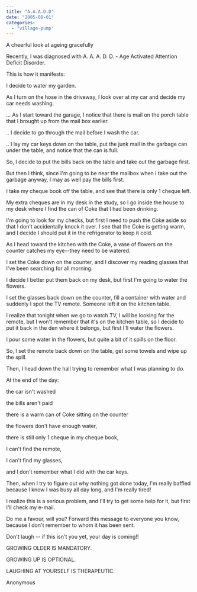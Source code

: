```yaml
---
title: "A.A.A.D.D"
date: "2005-08-01"
categories: 
  - "village-pump"
---
```


A cheerful look at ageing gracefully

Recently, I was diagnosed with A. A. A. D. D. - Age Activated Attention Deficit Disorder.

This is how it manifests:

I decide to water my garden.

As I turn on the hose in the driveway, I look over at my car and decide my car needs washing.

... As I start toward the garage, I notice that there is mail on the porch table that I brought up from the mail box earlier.

.. I decide to go through the mail before I wash the car.

.. I lay my car keys down on the table, put the junk mail in the garbage can under the table, and notice that the can is full.

So, I decide to put the bills back on the table and take out the garbage first.

But then I think, since I'm going to be near the mailbox when I take out the garbage anyway, I may as well pay the bills first.

I take my cheque book off the table, and see that there is only 1 cheque left.

My extra cheques are in my desk in the study, so I go inside the house to my desk where I find the can of Coke that I had been drinking.

I'm going to look for my checks, but first I need to push the Coke aside so that I don't accidentally knock it over. I see that the Coke is getting warm, and I decide I should put it in the refrigerator to keep it cold.

As I head toward the kitchen with the Coke, a vase of flowers on the counter catches my eye--they need to be watered.

I set the Coke down on the counter, and I discover my reading glasses that I've been searching for all morning.

I decide I better put them back on my desk, but first I'm going to water the flowers.

I set the glasses back down on the counter, fill a container with water and suddenly I spot the TV remote. Someone left it on the kitchen table.

I realize that tonight when we go to watch TV, I will be looking for the remote, but I won't remember that it's on the kitchen table, so I decide to put it back in the den where it belongs, but first I'll water the flowers.

I pour some water in the flowers, but quite a bit of it spills on the floor.

So, I set the remote back down on the table, get some towels and wipe up the spill.

Then, I head down the hall trying to remember what I was planning to do.

At the end of the day:

the car isn't washed

the bills aren't paid

there is a warm can of Coke sitting on the counter

the flowers don't have enough water,

there is still only 1 cheque in my cheque book,

I can't find the remote,

I can't find my glasses,

and I don't remember what I did with the car keys.

Then, when I try to figure out why nothing got done today, I'm really baffled because I know I was busy all day long, and I'm really tired!

I realize this is a serious problem, and I'll try to get some help for it, but first I'll check my e-mail.

Do me a favour, will you? Forward this message to everyone you know, because I don't remember to whom it has been sent.

Don't laugh -- if this isn't you yet, your day is coming!!

GROWING OLDER IS MANDATORY.

GROWING UP IS OPTIONAL.

LAUGHING AT YOURSELF IS THERAPEUTIC.

Anonymous
